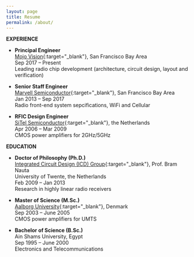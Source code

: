 ```yaml
---
layout: page
title: Resume
permalink: /about/
---
```


**EXPERIENCE**

+ **Principal Engineer**  
[Mojo Vision](https://mojo.vision/){:target="_blank"}, San Francisco Bay Area  
Sep 2017 – Present  
Leading radio chip development (architecture, circuit design, layout and verification)

+ **Senior Staff Engineer**  
[Marvell Semiconductor](https://www.marvell.com/){:target="_blank"}, San Francisco Bay Area  
Jan 2013 – Sep 2017  
Radio front-end system sepcifications, WiFi and Cellular

+ **RFIC Design Engineer**    
[SiTel Semiconductor](https://www.dialog-semiconductor.com/){:target="_blank"}, the Netherlands  
Apr 2006 – Mar 2009  
CMOS power amplifiers for 2GHz/5GHz

**EDUCATION**

+ **Doctor of Philosophy (Ph.D.)**  
[Integrated Circuit Design (ICD) Group](https://www.utwente.nl/en/eemcs/icd/){:target="_blank"}, Prof. Bram Nauta  
University of Twente, the Netherlands  
Feb 2009 – Jan 2013  
Research in highly linear radio receivers

+ **Master of Science (M.Sc.)**  
[Aalborg University](https://www.en.aau.dk/){:target="_blank"}, Denmark  
Sep 2003 – June 2005  
CMOS power amplifiers for UMTS  

+ **Bachelor of Science (B.Sc.)**  
Ain Shams University, Egypt  
Sep 1995 – June 2000  
Electronics and Telecommunications  

